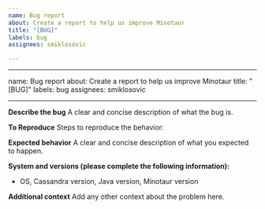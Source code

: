 ```yaml
---
name: Bug report
about: Create a report to help us improve Minotaur
title: "[BUG]"
labels: bug
assignees: smiklosovic

---
```


---
name: Bug report
about: Create a report to help us improve Minotaur
title: "[BUG]"
labels: bug
assignees: smiklosovic

---

**Describe the bug**
A clear and concise description of what the bug is.

**To Reproduce**
Steps to reproduce the behavior:

**Expected behavior**
A clear and concise description of what you expected to happen.

**System and versions (please complete the following information):**
 - OS, Cassandra version, Java version, Minotaur version

**Additional context**
Add any other context about the problem here.
